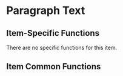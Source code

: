 # Paragraph Text

## Item-Specific Functions

There are no specific functions for this item.


## Item Common Functions

<!--@include: ./common/functions.md -->

<!--@include: ./common/event_objects.md -->


<!--@include: ./common/events.md -->